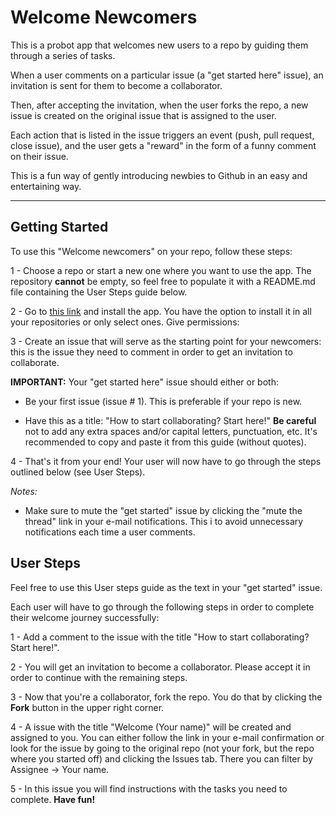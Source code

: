 Welcome Newcomers
=========================

This is a probot app that welcomes new users to a repo by guiding them through a series of tasks.

When a user comments on a particular issue (a "get started here" issue), an invitation is sent for them to become a collaborator. 

Then, after accepting the invitation, when the user forks the repo, a new issue is created on the original issue that is assigned to the user. 

Each action that is listed in the issue triggers an event (push, pull request, close issue), and the user gets a "reward" in the form of a funny comment on their issue. 

This is a fun way of gently introducing newbies to Github in an easy and entertaining way.


---

## Getting Started

To use this "Welcome newcomers" on your repo, follow these steps:
 
1 - Choose a repo or start a new one where you want to use the app. The repository __cannot__ be empty, so feel free to populate it with a README.md file containing the User Steps guide below.

2 - Go to [this link](https://github.com/apps/welcome-newcomers) and install the app. You have the option to install it in all your repositories or only select ones. Give permissions: 

3 - Create an issue that will serve as the starting point for your newcomers: this is the issue they need to comment in order to get an invitation to collaborate. 

__IMPORTANT:__ Your "get started here" issue should either or both:

- Be your first issue (issue # 1). This is preferable if your repo is new.

- Have this as a title: "How to start collaborating? Start here!" __Be careful__ not to add any extra spaces and/or capital letters, punctuation, etc. It's recommended to copy and paste it from this guide (without quotes). 

4 - That's it from your end! Your user will now have to go through the steps outlined below (see User Steps).

_Notes:_
- Make sure to mute the "get started" issue by clicking the "mute the thread" link in your e-mail notifications. This i to avoid unnecessary notifications each time a user comments.


## User Steps
Feel free to use this User steps guide as the text in your "get started" issue.

Each user will have to go through the following steps in order to complete their welcome journey successfully:

1 - Add a comment to the issue with the title "How to start collaborating? Start here!". 

2 - You will get an invitation to become a collaborator. Please accept it in order to continue with the remaining steps.

3 - Now that you're a collaborator, fork the repo. You do that by clicking the __Fork__ button in the upper right corner.

4 - A issue with the title "Welcome (Your name)" will be created and assigned to you. You can either follow the link in your e-mail confirmation or look for the issue by going to the original repo (not your fork, but the repo where you started off) and clicking the Issues tab. There you can filter by Assignee -> Your name.

5 - In this issue you will find instructions with the tasks you need to complete. __Have fun!__ 